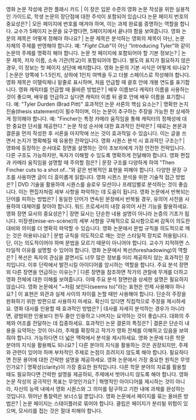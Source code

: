 영화 논문 작성에 관한 플래시 카드	| 이 장은 입문 수준의 영화 논문 작성을 위한 실용적인 가이드로, 학생 논문의 장단점에 대한 주석이 포함되어 있습니다
논문 페이지 번호의 중요성은?	| 모든 페이지에 번호를 매겨야 하며, 이는 과제 완료를 증명하는 역할을 합니다. 교수가 5페이지 논문을 요구했다면, 5페이지에서 끝나야 함을 보여줍니다.
영화 논문의 제목은 어떻게 정해야 하나요?	| 논문 제목은 분석하는 영화의 제목이 아닌, 논문 자체의 주제를 반영해야 합니다. 예: "*Fight Club*"이 아닌 "Introducing Tyler"와 같이 논문의 주제를 명확히 해야 합니다.
논문 첫 페이지에 포함되어야 할 기본 정보는?	| 논문 제목, 저자 이름, 소속 기관(학교)이 포함되어야 합니다. 별도의 표지가 필요하지 않은 경우, 이 정보는 첫 페이지 상단에 배치합니다.
영화 논문의 기본 서식은 어떻게 되나요?	| 논문은 양쪽에 1-1.5인치, 상하에 1인치 여백을 두고 더블 스페이스로 작성해야 합니다. 영화 제목은 이탤릭체나 밑줄로 표시하며, 처음 언급할 때 괄호 안에 개봉 연도를 표기합니다.
영화 캐릭터를 언급할 때 올바른 방법은?	| 배우 이름보다 캐릭터 이름을 사용하는 것이 좋으며, 배우를 언급하고 싶다면 캐릭터 이름 뒤 괄호 안에 배우 이름을 표기합니다. 예: "Tyler Durden (Brad Pitt)"
효과적인 논문 서론의 핵심 요소는?	| 명확한 논지 진술(thesis statement)이 필수적이며, 이는 논문이 추구하는 주장을 가능한 한 상세하게 정의해야 합니다. 예: "Fincher는 특정 카메라 움직임을 통해 캐릭터의 정체성에 대한 중요한 단서를 제공한다."
논문 작성 순서에 대한 효과적인 전략은?	| 때로는 본문과 결론을 먼저 작성한 후 서론을 마지막에 쓰는 것이 효과적일 수 있습니다. 이는 글을 쓰면서 논지가 명확해질 때 유용한 전략입니다.
영화 시퀀스 분석 시 효과적인 구조는?	| 영화에 등장하는 순서대로 장면을 설명하는 것이 초보자에게 가장 안전한 전략입니다. 다른 구조도 가능하지만, 독자가 이해할 수 있도록 명확하게 전달해야 합니다.
영화 편집과 카메라 움직임을 설명할 때 주의할 점은?	| 문장 구조를 다양하게 하여 "Then Fincher cuts to a shot of..."와 같은 반복적인 표현을 피해야 합니다. 다양한 문장 구조를 사용하면 글이 더 흥미롭게 읽힙니다.
영화 시퀀스 분석을 위한 기술적 접근 방법은?	| DVD 기술을 활용하여 시퀀스를 슬로우 모션이나 프레임별로 분석하는 것이 좋습니다. 이는 편집자처럼 세부 사항을 파악하는 데 도움이 됩니다.
영화 논문에서 반복되는 단어를 피하는 방법은?	| 동일한 단어가 연속된 문장에서 반복될 경우, 유의어 사전을 사용하여 대체어를 찾아야 합니다. 워드 프로세서의 내장 유의어 사전 기능을 활용하세요.
영화 장면 묘사의 중요성은?	| 장면 묘사는 단순한 내용 설명이 아니라 논증의 기초가 됩니다. 미장센(mise-en-scène)의 세부 사항을 구체적으로 묘사함으로써 감독이 의도한 대비와 의미를 더 명확히 파악할 수 있습니다.
영화 논문에서 문법 규칙을 의도적으로 깨는 것은 허용되나요?	| 문법 규칙을 의도적으로 깨는 것은 스타일적 장치로 허용됩니다. 단, 이는 의도적이어야 하며 문법을 모르기 때문이 아니어야 합니다. 교수가 지적하면 스타일적 이유를 설명할 수 있어야 합니다.
영화 논문에서 복선(foreshadowing)의 역할은?	| 복선은 독자의 관심을 끌면서도 너무 많은 정보를 미리 제공하지 않는 효과적인 장치입니다. 이후 단락에서 발전시킬 아이디어를 암시하는 역할을 합니다.
주요 분석 장면 외 다른 장면을 언급하는 이유는?	| 다른 장면을 참조하면 작가의 관찰에 무게를 더하고 영화 전체에 대한 이해를 보여줍니다. 이때 주요 분석 장면만큼 상세한 설명은 필요하지 않습니다.
영화 논문에서 "~처럼 보인다(seems to)"라는 표현은 언제 사용해야 하나요?	| 이 표현은 외관과 실제 사이의 차이를 논할 때만 사용해야 합니다. 단순히 주장을 완화하기 위한 방편으로 사용하지 마세요. 확신이 있다면 직접적으로 주장을 제시하세요.
영화 대사를 인용할 때 효과적인 방법은?	| 대사를 자세히 분석하는 경우가 아니라면, 광범위한 인용보다 한두 줄만 인용하고 나머지는 요약하는 것이 좋습니다. 대화의 주제와 어조를 전달하는 데 집중하세요.
효과적인 논문 결론의 특징은?	| 결론은 단순히 내용을 요약하는 것이 아니라, 주제를 확장하고 작가가 영화 전체를 이해하고 있음을 보여줘야 합니다. 가능하다면 더 넓은 맥락에서 분석을 제시하세요.
영화 논문에 다른 학문 분야의 지식을 활용해도 되나요?	| 다른 분야의 지식을 활용하는 것은 권장되지만, 주제와 관련이 있어야 하며 부차적인 주제로 논점이 흐려지지 않도록 해야 합니다. 필요하다면 전문 용어에 대한 간략한 설명을 제공하세요.
영화 논문에서 가장 중요한 원칙은 무엇인가요?	| 명확성(clarity)이 가장 중요한 원칙입니다. 다른 학문 분야의 자료를 활용할 때도 필요하다면 간략한 설명을 제공하되, 주제에서 벗어나지 않도록 해야 합니다.
영화 논문 작성의 궁극적인 목표는 무엇인가요?	| 혁명적인 아이디어를 제시하는 것이 아니라, 자신의 능력 내에서 영화 시퀀스와 그 의미를 탐구하고 기한 내에 과제를 완성하는 것입니다. 뛰어난 통찰력은 보너스일 뿐입니다.
영화 논문에서 페이지를 묶는 올바른 방법은?	| 논문 페이지는 스테이플러로 묶어야 합니다. 클립은 페이지가 분리될 위험이 있으며, 모서리를 접는 것은 절대 피해야 합니다.